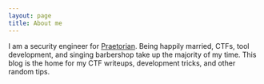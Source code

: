 ```yaml
---
layout: page
title: About me 
---
```


I am a security engineer for <a href="http://www.praetorian.com/careers">Praetorian</a>. Being happily married, CTFs, tool development, and singing barbershop take up the majority of my time. This blog is the home for my CTF writeups, development tricks, and other random tips.

